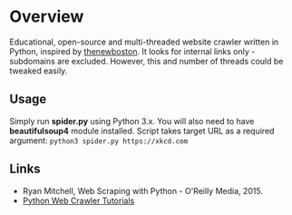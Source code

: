 # Overview

Educational, open-source and multi-threaded website crawler written in Python, inspired by [thenewboston](https://github.com/buckyroberts/Spider). It looks for internal links only - subdomains are excluded. However, this and number of threads could be tweaked easily.

## Usage

Simply run **spider.py** using Python 3.x. You will also need to have **beautifulsoup4** module installed. Script takes target URL as a required argument:
`python3 spider.py https://xkcd.com`

## Links

- Ryan Mitchell, Web Scraping with Python - O'Reilly Media, 2015.
- [Python Web Crawler Tutorials](https://www.youtube.com/playlist?list=PL6gx4Cwl9DGA8Vys-f48mAH9OKSUyav0q)

